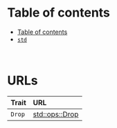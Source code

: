 # Table of contents
- [Table of contents](#table-of-contents)
- [`std`](#std)

<br>

# URLs
|Trait|URL|
|:----|:------------|
|`Drop`|[std::ops::Drop](https://doc.rust-lang.org/std/ops/trait.Drop.html)|

<br>
